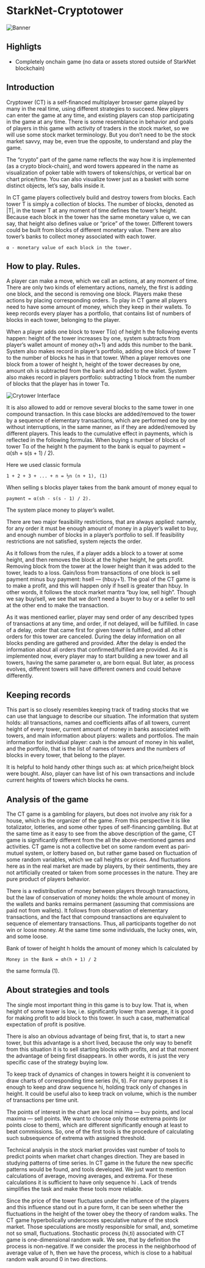 # StarkNet-Cryptotower

![Banner](https://raw.githubusercontent.com/StarkNet-Cryptower/StarkNet-Cryptower/main/assets/cryptower-banner.png)

## Highligts

- Completely onchain game (no data or assets stored outside of StarkNet blockchain)

## Introduction

Cryptower (CT) is a self-financed multiplayer browser game played by many in the real time, using different strategies to succeed. New players can enter the game at any time, and existing players can stop participating in the game at any time. There is some resemblance in behavior and goals of players in this game with activity of traders in the stock market, so we will use some stock market terminology. But you don’t need to be the stock market savvy, may be, even true the opposite, to understand and play the game.

The “crypto” part of the game name reflects the way how it is implemented (as a crypto block-chain), and word towers appeared in the name as visualization of poker table with towers of tokens/chips, or vertical bar on chart price/time. You can also visualize tower just as a basket with some distinct objects, let’s say, balls inside it.

In CT game players collectively build and destroy towers from blocks. Each tower T is simply a collection of blocks. The number of blocks, denoted as |T|, in the tower T at any moment of time defines the tower’s height. Because each block in the tower has the same monetary value α, we can say, that height also defines value or “price” of the tower. Different towers could be built from blocks of different monetary value. There are also tower’s banks to collect money associated with each tower.

```
α - monetary value of each block in the tower.
```

## How to play. Rules.

A player can make a move, which we call an actions, at any moment of time. There are only two kinds of elementary actions, namely, the first is adding one block, and the second is removing one block. Players make these actions by placing corresponding orders. To play in CT game all players need to have some amount of money, which they keep in their wallets. To keep records every player has a portfolio, that contains list of numbers of blocks in each tower, belonging to the player.

When a player adds one block to tower T(α) of height h the following events happen: height of the tower increases by one, system subtracts from player’s wallet amount of money α(h+1) and adds this number to the bank. System also makes record in player’s portfolio, adding one block of tower T to the number of blocks he has in that tower. When a player removes one block from a tower of height h, height of the tower decreases by one, amount αh is subtracted from the bank and added to the wallet. System also makes record in players portfolio: subtracting 1 block from the number of blocks that the player has in tower Tα.

![Crytower Interface](https://raw.githubusercontent.com/StarkNet-Cryptower/StarkNet-Cryptower/main/assets/interface-01.png)

It is also allowed to add or remove several blocks to the same tower in one compound transaction. In this case blocks are added/removed to the tower by a sequence of elementary transactions, which are performed one by one without interruptions, in the same manner, as if they are added/removed by different players. This leads to the cumulative effect in payments, which is reflected in the following formulas. When buying s number of blocks of tower Tα of the height h the payment to the bank is equal to
payment = α(sh + s(s + 1) / 2).

Here we used classic formula

```
1 + 2 + 3 + ... + n = ½n (n + 1), (1)
```

When selling s blocks player takes from the bank amount of money equal to

```
payment = α(sh - s(s - 1) / 2).
```

The system place money to player’s wallet.

There are two major feasibility restrictions, that are always applied: namely, for any order it must be enough amount of money in a player’s wallet to buy, and enough number of blocks in a player’s portfolio to sell. If feasibility restrictions are not satisfied, system rejects the order.

As it follows from the rules, if a player adds a block to a tower at some height, and then removes the block at the higher height, he gets profit. Removing block from the tower at the lower height than it was added to the tower, leads to a loss. Gain/loss from transactions of one block is sell payment minus buy payment: hsell — (hbuy+1). The goal of the CT game is to make a profit, and this will happen only if hsell is greater than hbuy. In other words, it follows the stock market mantra “buy low, sell high”. Though we say buy/sell, we see that we don’t need a buyer to buy or a seller to sell at the other end to make the transaction.

As it was mentioned earlier, player may send order of any described types of transactions at any time, and order, if not delayed, will be fulfilled. In case of a delay, order that came first for given tower is fulfilled, and all other orders for this tower are canceled. During the delay information on all blocks pending are gathered and provided. After the delay is ended the information about all orders that confirmed/fulfilled are provided.
As it is implemented now, every player may to start building a new tower and all towers, having the same parameter α, are born equal. But later, as process evolves, different towers will have different owners and could behave differently.


## Keeping records

This part is so closely resembles keeping track of trading stocks that we can use that language to describe our situation. The information that system holds: all transactions, names and coefficients alfas of all towers, current height of every tower, current amount of money in banks associated with towers, and main information about players: wallets and portfolios.
The main information for individual player: cash is the amount of money in his wallet, and the portfolio, that is the list of names of towers and the numbers of blocks in every tower, that belong to the player.

It is helpful to hold handy other things such as: at which price/height block were bought. Also, player can have list of his own transactions and include current heights of towers which blocks he owns.

## Analysis of the game

The CT game is a gambling for players, but does not involve any risk for a house, which is the organizer of the game. From this perspective it is like totalizator, lotteries, and some other types of self-financing gambling. But at the same time as it easy to see from the above description of the game, CT game is significantly different from the all the above-mentioned games and activities. CT game is not a collective bet on some random event as pari-mutuel system, or lottery based on, but rather game based on fluctuation of some random variables, which we call heights or prices. And fluctuations here as in the real market are made by players, by their sentiments, they are not artificially created or taken from some processes in the nature. They are pure product of players behavior.

There is a redistribution of money between players through transactions, but the law of conservation of money holds: the whole amount of money in the wallets and banks remains permanent (assuming that commissions are paid not from wallets). It follows from observation of elementary transactions, and the fact that compound transactions are equivalent to sequence of elementary transactions. Thus, all participants together do not win or loose money. At the same time some individuals, the lucky ones, win, and some loose.

Bank of tower of height h holds the amount of money which Is calculated by

```
Money in the Bank = αh(h + 1) / 2
```
the same formula (1).

## About strategies and tools

The single most important thing in this game is to buy low. That is, when height of some tower is low, i.e. significantly lower than average, it is good for making profit to add block to this tower. In such a case, mathematical expectation of profit is positive.

There is also an obvious advantage of being first, that is, to start a new tower, but this advantage is a short lived, because the only way to benefit from this situation it is to sell starting blocks with profits, and at that moment the advantage of being first disappears. In other words, it is just the very specific case of the strategy buying low.

To keep track of dynamics of changes in towers height it is convenient to draw charts of corresponding time series (hi, ti). For many purposes it is enough to keep and draw sequence hi, holding track only of changes in height. It could be useful also to keep track on volume, which is the number of transactions per time unit.

The points of interest in the chart are local minima — buy points, and local maxima — sell points. We want to choose only those extrema points (or points close to them), which are different significantly enough at least to beat commissions. So, one of the first tools is the procedure of calculating such subsequence of extrema with assigned threshold.

Technical analysis in the stock market provides vast number of tools to predict points when market chart changes direction. They are based in studying patterns of time series. In CT game in the future the new specific patterns would be found, and tools developed. We just want to mention calculations of average, moving averages, and extrema. For these calculations it is sufficient to have only sequence hi . Lack of trends simplifies the task and make these tools more reliable.

Since the price of the tower fluctuates under the influence of the players and this influence stand out in a pure form, it can be seen whether the fluctuations in the height of the tower obey the theory of random walks. The CT game hyperbolically underscores speculative nature of the stock market. Those speculations are mostly responsible for small, and, sometime not so small, fluctuations. Stochastic process (hi,ti) associated with CT game is one-dimensional random walk. We see, that by definition the process is non-negative. If we consider the process in the neighborhood of average value of h, then we have the process, which is close to a habitual random walk around 0 in two directions. 
